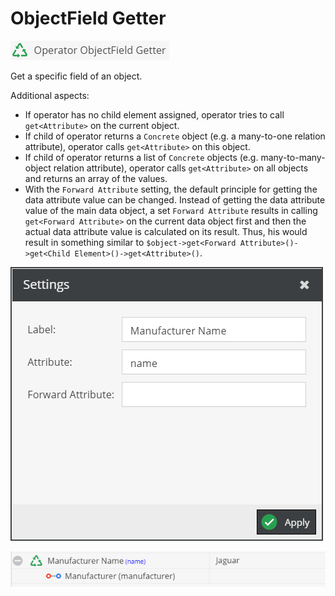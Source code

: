# ObjectField Getter

![Symbol](../../../img/gridconfig/operator_objectfieldgetter_symbol.png)
 
Get a specific field of an object.

Additional aspects: 
- If operator has no child element assigned, operator tries to call `get<Attribute>` on the current object. 
- If child of operator returns a `Concrete` object (e.g. a many-to-one relation attribute), 
  operator calls `get<Attribute>` on this object. 
- If child of operator returns a list of `Concrete` objects (e.g. many-to-many-object relation attribute), 
  operator calls `get<Attribute>` on all objects and returns an array of the values.
- With the `Forward Attribute` setting, the default principle for getting the data attribute value can be 
  changed. Instead of getting the data attribute value of the main data object, a set `Forward Attribute`
  results in calling `get<Forward Attribute>` on the current data object first and then the actual data 
  attribute value is calculated on its result. Thus, his would result in something similar to 
  `$object->get<Forward Attribute>()->get<Child Element>()->get<Attribute>()`. 
   
<div class="image-as-lightbox"></div>

![Setting](../../../img/gridconfig/operator_objectfieldgetter_sample1.png)

<div class="image-as-lightbox"></div>

![sample](../../../img/gridconfig/operator_objectfieldgetter_sample2.png)


 
 
 



